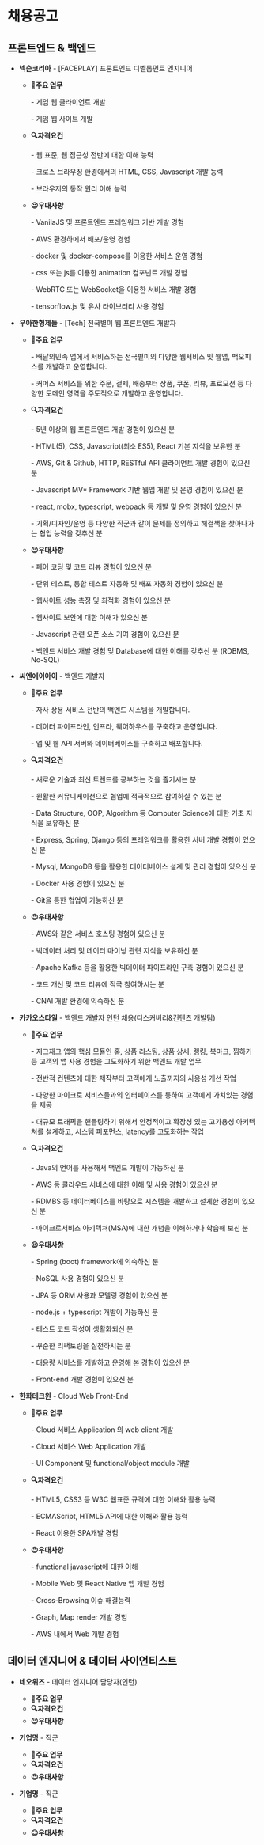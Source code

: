 # 채용공고

## 프론트엔드 & 백엔드

- **넥슨코리아** -  [FACEPLAY] 프론트엔드 디벨롭먼트 엔지니어

  - **📑주요 업무**

    \- 게임 웹 클라이언트 개발

    \- 게임 웹 사이트 개발

  - **🔍자격요건**

    \- 웹 표준, 웹 접근성 전반에 대한 이해 능력

    \- 크로스 브라우징 환경에서의 HTML, CSS, Javascript 개발 능력

    \- 브라우저의 동작 원리 이해 능력

  - **😉우대사항**

    \- VanilaJS 및 프론트엔드 프레임워크 기반 개발 경험

    \- AWS 환경하에서 배포/운영 경험

    \- docker 및 docker-compose를 이용한 서비스 운영 경험

    \- css 또는 js를 이용한 animation 컴포넌트 개발 경험

    \- WebRTC 또는 WebSocket을 이용한 서비스 개발 경험

    \- tensorflow.js 및 유사 라이브러리 사용 경험

- **우아한형제들** - [Tech] 전국별미 웹 프론트엔드 개발자

  - **📑주요 업무**

    \- 배달의민족 앱에서 서비스하는 전국별미의 다양한 웹서비스 및 웹앱, 백오피스를 개발하고 운영합니다.

    \- 커머스 서비스를 위한 주문, 결제, 배송부터 상품, 쿠폰, 리뷰, 프로모션 등 다양한 도메인 영역을 주도적으로 개발하고 운영합니다.

  - **🔍자격요건**

    \- 5년 이상의 웹 프론트엔드 개발 경험이 있으신 분

    \- HTML(5), CSS, Javascript(최소 ES5), React 기본 지식을 보유한 분

    \- AWS, Git & Github, HTTP, RESTful API 클라이언트 개발 경험이 있으신 분

    \- Javascript MV* Framework 기반 웹앱 개발 및 운영 경험이 있으신 분

    \- react, mobx, typescript, webpack 등 개발 및 운영 경험이 있으신 분

    \- 기획/디자인/운영 등 다양한 직군과 같이 문제를 정의하고 해결책을 찾아나가는 협업 능력을 갖추신 분

  - **😉우대사항**

    \- 페어 코딩 및 코드 리뷰 경험이 있으신 분
    
    \- 단위 테스트, 통합 테스트 자동화 및 배포 자동화 경험이 있으신 분
    
    \- 웹사이트 성능 측정 및 최적화 경험이 있으신 분
    
    \- 웹사이트 보안에 대한 이해가 있으신 분
    
    \- Javascript 관련 오픈 소스 기여 경험이 있으신 분
    
    \- 백앤드 서비스 개발 경험 및 Database에 대한 이해를 갖추신 분 (RDBMS, No-SQL)

- **씨엔에이아이** - 백엔드 개발자

  - **📑주요 업무**

    \- 자사 상용 서비스 전반의 백엔드 시스템을 개발합니다.

    \- 데이터 파이프라인, 인프라, 웨어하우스를 구축하고 운영합니다.

    \- 앱 및 웹 API 서버와 데이터베이스를 구축하고 배포합니다.

  - **🔍자격요건**

    \- 새로운 기술과 최신 트렌드를 공부하는 것을 즐기시는 분

    \- 원활한 커뮤니케이션으로 협업에 적극적으로 참여하실 수 있는 분

    \- Data Structure, OOP, Algorithm 등 Computer Science에 대한 기초 지식을 보유하신 분

    \- Express, Spring, Django 등의 프레임워크를 활용한 서버 개발 경험이 있으신 분

    \- Mysql, MongoDB 등을 활용한 데이터베이스 설계 및 관리 경험이 있으신 분

    \- Docker 사용 경험이 있으신 분

    \- Git을 통한 협업이 가능하신 분

  - **😉우대사항**

    \- AWS와 같은 서비스 호스팅 경험이 있으신 분
    
    \- 빅데이터 처리 및 데이터 마이닝 관련 지식을 보유하신 분
    
    \- Apache Kafka 등을 활용한 빅데이터 파이프라인 구축 경험이 있으신 분
    
    \- 코드 개선 및 코드 리뷰에 적극 참여하시는 분
    
    \- CNAI 개발 환경에 익숙하신 분

- **카카오스타일** - 백엔드 개발자 인턴 채용(디스커버리&컨텐츠 개발팀)

  - **📑주요 업무**

    \- 지그재그 앱의 핵심 모듈인 홈, 상품 리스팅, 상품 상세, 랭킹, 북마크, 찜하기 등 고객의 앱 사용 경험을 고도화하기 위한 백앤드 개발 업무

    \- 전반적 컨텐츠에 대한 제작부터 고객에게 노출까지의 사용성 개선 작업

    \- 다양한 마이크로 서비스들과의 인터페이스를 통하여 고객에게 가치있는 경험을 제공

    \- 대규모 트래픽을 핸들링하기 위해서 안정적이고 확장성 있는 고가용성 아키텍쳐를 설계하고, 시스템 퍼포먼스, latency를 고도화하는 작업

  - **🔍자격요건**

    \- Java의 언어를 사용해서 백엔드 개발이 가능하신 분

    \- AWS 등 클라우드 서비스에 대한 이해 및 사용 경험이 있으신 분

    \- RDMBS 등 데이터베이스를 바탕으로 시스템을 개발하고 설계한 경험이 있으신 분

    \- 마이크로서비스 아키텍쳐(MSA)에 대한 개념을 이해하거나 학습해 보신 분

  - **😉우대사항**

    \- Spring (boot) framework에 익숙하신 분

    \- NoSQL 사용 경험이 있으신 분

    \- JPA 등 ORM 사용과 모델링 경험이 있으신 분

    \- node.js + typescript 개발이 가능하신 분

    \- 테스트 코드 작성이 생활화되신 분

    \- 꾸준한 리팩토링을 실천하시는 분

    \- 대용량 서비스를 개발하고 운영해 본 경험이 있으신 분

    \- Front-end 개발 경험이 있으신 분


- **한화테크윈** - Cloud Web Front-End
  
  - **📑주요 업무**
  
     \- Cloud 서비스 Application 의 web client 개발
  
     \- Cloud 서비스 Web Application 개발
  
     \- UI Component 및 functional/object module 개발
  
  - **🔍자격요건**
  
    \- HTML5, CSS3 등 W3C 웹표준 규격에 대한 이해와 활용 능력
  
    \- ECMAScript, HTML5 API에 대한 이해와 활용 능력
  
    \- React 이용한 SPA개발 경험
  
  - **😉우대사항**
  
    \- functional javascript에 대한 이해
  
    \- Mobile Web 및 React Native 앱 개발 경험
  
    \- Cross-Browsing 이슈 해결능력
  
    \- Graph, Map render 개발 경험
  
    \- AWS 내에서 Web 개발 경험
  
## 데이터 엔지니어 & 데이터 사이언티스트

- **네오위즈** - 데이터 엔지니어 담당자(인턴)
  - **📑주요 업무**
  - **🔍자격요건**
  - **😉우대사항**

- **기업명** - 직군

  - **📑주요 업무**
  - **🔍자격요건**
  - **😉우대사항**

- **기업명** - 직군

  - **📑주요 업무**
  - **🔍자격요건**
  - **😉우대사항**